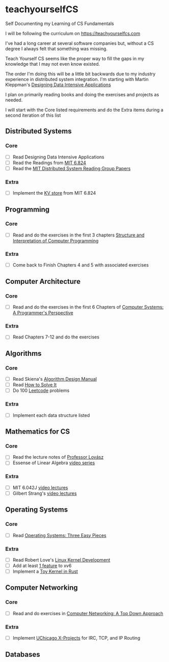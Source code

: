 # teachyourselfCS
Self Documenting my Learning of CS Fundamentals

I will be following the curriculum on https://teachyourselfcs.com

I've had a long career at several software companies but, without a CS degree I always felt that something was missing. 

Teach Yourself CS seems like the proper way to fill the gaps in my knowledge that I may not even know existed.

The order I'm doing this will be a little bit backwards due to my industry experience in distributed system integration.
I'm starting with Martin Kleppman's [Designing Data Intensive Applications](https://smile.amazon.com/Designing-Data-Intensive-Applications-Reliable-Maintainable-ebook/dp/B06XPJML5D/)

I plan on primarily reading books and doing the exercises and projects as needed. 

I will start with the Core listed requirements and do the Extra items during a second iteration of this list

## Distributed Systems
### Core
- [ ] Read Designing Data Intensive Applications
- [ ] Read the Readings from [MIT 6.824](https://pdos.csail.mit.edu/6.824/schedule.html)
- [ ] Read the [MIT Distributed System Reading Group Papers](http://dsrg.pdos.csail.mit.edu/papers/)
### Extra
- [ ] Implement the [KV store](https://pdos.csail.mit.edu/6.824/labs/lab-kvraft.html) from MIT 6.824

## Programming
 ### Core
- [ ] Read and do the exercises in the first 3 chapters  [Structure and Interpretation of Computer Programming](https://mitpress.mit.edu/sites/default/files/sicp/full-text/book/book.html)
 ### Extra
- [ ] Come back to Finish Chapters 4 and 5 with associated exercises

## Computer Architecture
### Core
- [ ] Read and do the exercises in the first 6 Chapters of [Computer Systems: A Programmer's Perspective](http://csapp.cs.cmu.edu/3e/home.html)
### Extra
- [ ] Read Chapters 7-12 and do the exercises 

## Algorithms
### Core
- [ ] Read Skiena's [Algorithm Design Manual](https://smile.amazon.com/Algorithm-Design-Manual-Steven-Skiena/dp/1848000693/)
- [ ] Read [How to Solve It](https://smile.amazon.com/How-Solve-Mathematical-Princeton-Science/dp/069116407X/)
- [ ] Do 100 [Leetcode](https://www.leetcode.com) problems 
### Extra
- [ ] Implement each data structure listed

## Mathematics for CS
### Core
- [ ] Read the lecture notes of [Professor Lovász](https://cims.nyu.edu/~regev/teaching/discrete_math_fall_2005/dmbook.pdf)
- [ ] Essense of Linear Algebra [video series](https://www.youtube.com/playlist?list=PLZHQObOWTQDPD3MizzM2xVFitgF8hE_ab)
### Extra
- [ ] MIT 6.042J [video lectures](https://ocw.mit.edu/courses/electrical-engineering-and-computer-science/6-042j-mathematics-for-computer-science-fall-2010/video-lectures/)
- [ ] Gilbert Strang's [video lectures](https://ocw.mit.edu/courses/mathematics/18-06-linear-algebra-spring-2010/video-lectures/)

## Operating Systems
### Core
- [ ] Read [Operating Systems: Three Easy Pieces](http://pages.cs.wisc.edu/~remzi/OSTEP/)
### Extra
- [ ] Read Robert Love's [Linux Kernel Development](https://www.amazon.com/Linux-Kernel-Development-Robert-Love/dp/0672329468)
- [ ] Add at least [1 feature](https://pages.cs.wisc.edu/~remzi/OSTEP/lab-projects-xv6.pdf) to xv6
- [ ] Implement a [Toy Kernel in Rust](https://os.phil-opp.com)

## Computer Networking
### Core
- [ ] Read and do exercises in [Computer Networking: A Top Down Approach](https://smile.amazon.com/Computer-Networking-Top-Down-Approach-7th/dp/0133594149/)
### Extra
- [ ] Implement [UChicago X-Projects](http://chi.cs.uchicago.edu/index.html#) for IRC, TCP, and IP Routing

## Databases
